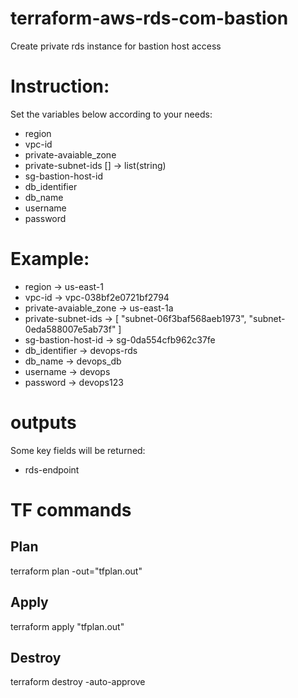 # terraform-aws-rds-com-bastion
Create private rds instance for bastion host access

# Instruction:

Set the variables below according to your needs:

- region
- vpc-id
- private-avaiable_zone
- private-subnet-ids [] -> list(string)
- sg-bastion-host-id
- db_identifier
- db_name
- username
- password

# Example:

- region                -> us-east-1
- vpc-id                -> vpc-038bf2e0721bf2794
- private-avaiable_zone -> us-east-1a
- private-subnet-ids    -> [ "subnet-06f3baf568aeb1973",  "subnet-0eda588007e5ab73f" ]
- sg-bastion-host-id    -> sg-0da554cfb962c37fe
- db_identifier         -> devops-rds
- db_name               -> devops_db
- username              -> devops
- password              -> devops123

# outputs

Some key fields will be returned:

- rds-endpoint

# TF commands

## Plan
terraform plan -out="tfplan.out"
## Apply
terraform apply "tfplan.out"
## Destroy
terraform destroy -auto-approve
